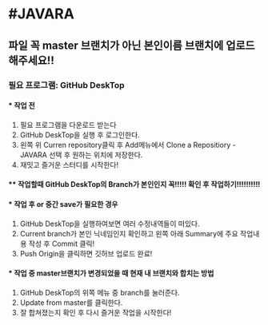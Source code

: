 #JAVARA
============
## 파일 꼭 master 브랜치가 아닌 본인이름 브랜치에 업로드해주세요!!

### 필요 프로그램: GitHub DeskTop

#### * 작업 전
1. 필요 프로그램을 다운로드 받는다
2. GitHub DeskTop을 실행 후 로그인한다.
3. 왼쪽 위 Curren repository클릭 후 Add메뉴에서 Clone a Repositiory - JAVARA 선택 후 원하는 위치에 저장한다.
4. 재밋고 즐거운 스터디를 시작한다!

#### ** 작업할때 GitHub DeskTop의 Branch가 본인인지 꼭!!!!! 확인 후 작업하기!!!!!!!!!!

#### * 작업 후 or 중간 save가 필요한 경우
1. GitHub DeskTop을 실행하여보면 여러 수정내역들이 떠있다.
2. Current branch가 본인 닉네임인지 확인하고 왼쪽 아래 Summary에 주요 작업내용 작성 후 Commit 클릭!
3. Push Origin을 클릭하면 깃허브 업로드 완료!



#### * 작업 중 master브랜치가 변경되었을 때 현재 내 브랜치와 합치는 방법
1. GitHub DeskTop의 위쪽 메뉴 중 branch를 눌러준다.
2. Update from master를 클릭한다.
3. 잘 합쳐졌는지 확인 후 다시 즐거운 작업을 시작한다!
